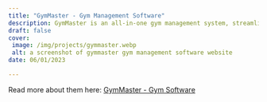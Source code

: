 ```yaml
---
title: "GymMaster - Gym Management Software"
description: GymMaster is an all-in-one gym management system, streamlining thousands of clubs across 75+ countries.
draft: false
cover: 
 image: /img/projects/gymmaster.webp
 alt: a screenshot of gymmaster gym management software website
date: 06/01/2023

---
```


Read more about them here: <a href="https://www.GymMaster.com">GymMaster - Gym Software</a>